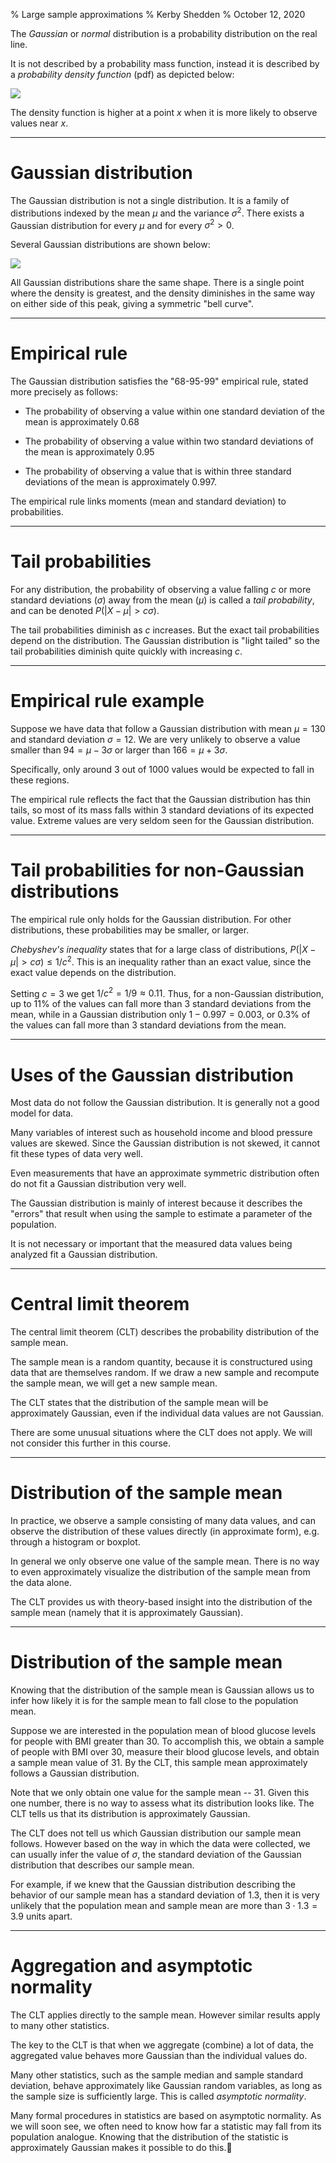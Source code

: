 % Large sample approximations
% Kerby Shedden
% October 12, 2020

The _Gaussian_ or _normal_ distribution is a probability distribution
on the real line.

It is not described by a probability mass function, instead
it is described by a _probability density function_ (pdf)
as depicted below:

![](/~kshedden/introds/images/norm1.svg)

The density function is higher at a point $x$ when it
is more likely to observe values near $x$.

---

Gaussian distribution
=====================

The Gaussian distribution is not a single distribution.
It is a family of distributions indexed by the mean $\mu$
and the variance $\sigma^2$.  There exists a Gaussian
distribution for every $\mu$ and for every $\sigma^2>0$.

Several Gaussian distributions are shown below:

![](/~kshedden/introds/images/norm2.svg)

All Gaussian distributions share the same shape.  There is a
single point where the density is greatest, and the density
diminishes in the same way on either side of this peak,
giving a symmetric "bell curve".

---

Empirical rule
==============

The Gaussian distribution satisfies the "68-95-99" empirical
rule, stated more precisely as follows:

* The probability of
observing a value within one standard deviation of the mean is
approximately 0.68

* The probability of observing a value within
two standard deviations of the mean is approximately 0.95

* The probability of observing a value that is within three standard
deviations of the mean is approximately 0.997.

The empirical rule links moments (mean and standard deviation) to
probabilities.

---

Tail probabilities
==================

For any distribution, the probability of observing
a value falling $c$ or more standard deviations ($\sigma$) away from
the mean ($\mu$)
is called a _tail probability_, and can be denoted $P(|X-\mu| > c\sigma)$.

The tail probabilities diminish as $c$ increases.
But the exact tail probabilities
depend on the distribution.  The Gaussian distribution
is "light tailed" so the tail probabilities diminish quite
quickly with increasing $c$.

---

Empirical rule example
======================

Suppose we have data that follow a Gaussian distribution with
mean $\mu=130$ and standard deviation
$\sigma=12$.  We are very unlikely to observe
a value smaller than $94 = \mu-3\sigma$ or larger
than $166 = \mu+3\sigma$.

Specifically, only
around 3 out of 1000 values would be expected to fall in these
regions.

The empirical rule reflects the fact that the Gaussian
distribution has thin tails, so most of its mass falls within 3
standard deviations of its expected value.  Extreme values are very
seldom seen for the Gaussian distribution.

---

Tail probabilities for non-Gaussian distributions
=================================================

The empirical rule only holds for the Gaussian distribution.  For
other distributions, these probabilities may be smaller, or larger.

_Chebyshev's inequality_ states that for a large class of
distributions, $P(|X-\mu| > c\sigma) \le 1/c^2$.  This is an inequality
rather than an exact value, since the exact value depends on
the distribution.

Setting $c=3$
we get $1/c^2 = 1/9 \approx 0.11$.  Thus, for a non-Gaussian distribution,
up to 11% of the values can fall more than 3 standard deviations
from the mean, while in a Gaussian distribution only $1 - 0.997 = 0.003$,
or 0.3% of the values can fall more than 3 standard deviations
from the mean.

---

Uses of the Gaussian distribution
=================================

Most data do not follow the Gaussian distribution.  It is
generally not a good model for data.

Many variables of interest such as household income
and blood pressure values are skewed.  Since the Gaussian
distribution is not skewed, it cannot fit these types
of data very well.

Even measurements that have an approximate symmetric distribution
often do not fit a Gaussian distribution very well.

The Gaussian distribution is mainly of interest because
it describes the "errors" that result when using the sample
to estimate a parameter of the population.

It is not necessary or important that the measured data
values being analyzed fit a Gaussian distribution.

---

Central limit theorem
=====================

The central limit theorem (CLT) describes the probability distribution
of the sample mean.

The sample mean is a random quantity, because it is constructured using
data that are themselves random.  If we draw a new sample and recompute the sample
mean, we will get a new sample mean.

The CLT states that the distribution of the sample mean will be approximately
Gaussian, even if the individual data values are not Gaussian.

There are some unusual situations where the CLT does not apply.  We will not
consider this further in this course.

---

Distribution of the sample mean
===============================

In practice, we observe a sample consisting of
many data values, and can observe
the distribution of these values directly (in approximate form), e.g.
through a histogram or boxplot.

In general we only observe one value of the sample mean.  There
is no way to even approximately visualize the distribution
of the sample mean from the data alone.

The CLT provides us with theory-based insight into the
distribution of the sample mean (namely that it is
approximately Gaussian).

---

Distribution of the sample mean
===============================

Knowing that the distribution of the sample mean
is Gaussian allows us to infer how likely it is
for the sample mean to fall close to the population
mean.

Suppose we are interested in the
population mean of blood glucose levels
for people with BMI greater than 30.
To accomplish this, we obtain a sample of people with BMI over 30,
measure their blood glucose levels, and
obtain a sample mean value of 31.  By the CLT,
this sample mean approximately follows a
Gaussian distribution.

Note that we only obtain one value for the sample mean -- 31.
Given this one number, there is no way to assess what its
distribution looks like.  The CLT tells us that its distribution
is approximately Gaussian.

The CLT does not tell us which Gaussian distribution our
sample mean follows.  However based on the way in which the
data were collected, we can usually infer the value of
$\sigma$, the standard deviation of the Gaussian distribution that
describes our sample mean.

For example, if we knew that
the Gaussian distribution describing the behavior of our sample
mean has a standard deviation
of 1.3, then it is very unlikely that the population
mean and sample mean are more than $3\cdot 1.3 = 3.9$
units apart.

---

Aggregation and asymptotic normality
====================================

The CLT applies directly to the sample mean.  However similar
results apply to many other statistics.

The key to the CLT is that when we aggregate (combine) a lot of data,
the aggregated value behaves more Gaussian than the individual values
do.

Many other statistics, such as the sample median and sample standard deviation,
behave approximately like Gaussian random variables, as long as the
sample size is sufficiently large.  This is called _asymptotic normality_.

Many formal procedures in statistics are based on asymptotic normality.
As we will soon see, we often need to know how far a statistic
may fall from its population analogue.  Knowing that the distribution
of the statistic is approximately Gaussian makes it possible to do this.